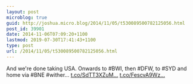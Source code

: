 ```yaml
---
layout: post
microblog: true
guid: http://joshua.micro.blog/2014/11/05/t530089500782125056.html
post_id: 39901
date: 2014-11-06T07:09:20+1100
lastmod: 2019-07-30T17:41:43+1100
type: post
url: /2014/11/05/t530089500782125056.html
---
```

And we're done taking USA. Onwards to #BWI, then #DFW, to #SYD and home via #BNE #wither... [t.co/SdTT3XZuM...](http://t.co/SdTT3XZuMN) [t.co/FescvA9Wz...](http://t.co/FescvA9Wz0)
